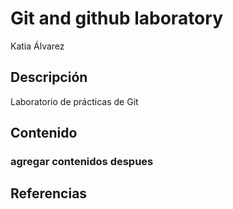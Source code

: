 # Git and github laboratory

Katia Álvarez

## Descripción
Laboratorio de prácticas de Git 

## Contenido
### agregar contenidos despues

## Referencias
